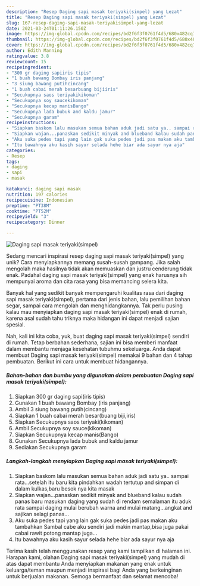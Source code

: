 ```yaml
---
description: "Resep Daging sapi masak teriyaki(simpel) yang Lezat"
title: "Resep Daging sapi masak teriyaki(simpel) yang Lezat"
slug: 167-resep-daging-sapi-masak-teriyakisimpel-yang-lezat
date: 2021-03-24T01:11:26.150Z
image: https://img-global.cpcdn.com/recipes/bd2f6f3f0761f4d5/680x482cq70/daging-sapi-masak-teriyakisimpel-foto-resep-utama.jpg
thumbnail: https://img-global.cpcdn.com/recipes/bd2f6f3f0761f4d5/680x482cq70/daging-sapi-masak-teriyakisimpel-foto-resep-utama.jpg
cover: https://img-global.cpcdn.com/recipes/bd2f6f3f0761f4d5/680x482cq70/daging-sapi-masak-teriyakisimpel-foto-resep-utama.jpg
author: Edith Manning
ratingvalue: 3.8
reviewcount: 15
recipeingredient:
- "300 gr daging sapiiris tipis"
- "1 buah bawang Bombay iris panjang"
- "3 siung bawang putihcincang"
- "1 buah cabai merah besarbuang bijiiris"
- "Secukupnya saos teriyakikikoman"
- "Secukupnya soy saucekikoman"
- "Secukupnya kecap manisBango"
- "Secukupnya lada bubuk and kaldu jamur"
- "Secukupnya garam"
recipeinstructions:
- "Siapkan baskom lalu masukan semua bahan aduk jadi satu ya.. sampai rata...setelah itu baru kita pindahkan wadah tertutup and simpan di dalam kulkas,baru besok nya kita masak"
- "Siapkan wajan...panaskan sedikit minyak and blueband kalau sudah panas baru masukan daging yang sudah di rendam semalaman itu aduk rata sampai daging mulai berubah warna and mulai matang...angkat and sajikan selagi panas..."
- "Aku suka pedes tapi yang lain gak suka pedes jadi pas makan aku tambahkan Sambal cabe aku sendiri jadi makin mantap,bisa juga pakai cabai rawit potong mantap juga..."
- "Itu bawahnya aku kasih sayur selada hehe biar ada sayur nya aja"
categories:
- Resep
tags:
- daging
- sapi
- masak

katakunci: daging sapi masak 
nutrition: 197 calories
recipecuisine: Indonesian
preptime: "PT38M"
cooktime: "PT52M"
recipeyield: "3"
recipecategory: Dinner

---
```



![Daging sapi masak teriyaki(simpel)](https://img-global.cpcdn.com/recipes/bd2f6f3f0761f4d5/680x482cq70/daging-sapi-masak-teriyakisimpel-foto-resep-utama.jpg)

Sedang mencari inspirasi resep daging sapi masak teriyaki(simpel) yang unik? Cara menyiapkannya memang susah-susah gampang. Jika salah mengolah maka hasilnya tidak akan memuaskan dan justru cenderung tidak enak. Padahal daging sapi masak teriyaki(simpel) yang enak harusnya sih mempunyai aroma dan cita rasa yang bisa memancing selera kita.

Banyak hal yang sedikit banyak mempengaruhi kualitas rasa dari daging sapi masak teriyaki(simpel), pertama dari jenis bahan, lalu pemilihan bahan segar, sampai cara mengolah dan menghidangkannya. Tak perlu pusing kalau mau menyiapkan daging sapi masak teriyaki(simpel) enak di rumah, karena asal sudah tahu triknya maka hidangan ini dapat menjadi sajian spesial.




Nah, kali ini kita coba, yuk, buat daging sapi masak teriyaki(simpel) sendiri di rumah. Tetap berbahan sederhana, sajian ini bisa memberi manfaat dalam membantu menjaga kesehatan tubuhmu sekeluarga. Anda dapat membuat Daging sapi masak teriyaki(simpel) memakai 9 bahan dan 4 tahap pembuatan. Berikut ini cara untuk membuat hidangannya.

<!--inarticleads1-->

##### Bahan-bahan dan bumbu yang digunakan dalam pembuatan Daging sapi masak teriyaki(simpel):

1. Siapkan 300 gr daging sapi(iris tipis)
1. Gunakan 1 buah bawang Bombay (iris panjang)
1. Ambil 3 siung bawang putih(cincang)
1. Siapkan 1 buah cabai merah besar(buang biji,iris)
1. Siapkan Secukupnya saos teriyaki(kikoman)
1. Ambil Secukupnya soy sauce(kikoman)
1. Siapkan Secukupnya kecap manis(Bango)
1. Gunakan Secukupnya lada bubuk and kaldu jamur
1. Sediakan Secukupnya garam




<!--inarticleads2-->

##### Langkah-langkah menyiapkan Daging sapi masak teriyaki(simpel):

1. Siapkan baskom lalu masukan semua bahan aduk jadi satu ya.. sampai rata...setelah itu baru kita pindahkan wadah tertutup and simpan di dalam kulkas,baru besok nya kita masak
1. Siapkan wajan...panaskan sedikit minyak and blueband kalau sudah panas baru masukan daging yang sudah di rendam semalaman itu aduk rata sampai daging mulai berubah warna and mulai matang...angkat and sajikan selagi panas...
1. Aku suka pedes tapi yang lain gak suka pedes jadi pas makan aku tambahkan Sambal cabe aku sendiri jadi makin mantap,bisa juga pakai cabai rawit potong mantap juga...
1. Itu bawahnya aku kasih sayur selada hehe biar ada sayur nya aja




Terima kasih telah menggunakan resep yang kami tampilkan di halaman ini. Harapan kami, olahan Daging sapi masak teriyaki(simpel) yang mudah di atas dapat membantu Anda menyiapkan makanan yang enak untuk keluarga/teman maupun menjadi inspirasi bagi Anda yang berkeinginan untuk berjualan makanan. Semoga bermanfaat dan selamat mencoba!
